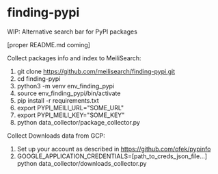 # finding-pypi
WIP: Alternative search bar for PyPI packages

[proper README.md coming]

Collect packages info and index to MeiliSearch:

1. git clone https://github.com/meilisearch/finding-pypi.git  
2. cd finding-pypi  
3. python3 -m venv env_finding_pypi  
4. source env_finding_pypi/bin/activate  
5. pip install -r requirements.txt  
6. export PYPI_MEILI_URL="SOME_URL"
7. export PYPI_MEILI_KEY="SOME_KEY"
8. python data_collector/package_collector.py

Collect Downloads data from GCP:

1. Set up your account as described in https://github.com/ofek/pypinfo
2. GOOGLE_APPLICATION_CREDENTIALS=[path_to_creds_json_file...] python data_collector/downloads_collector.py
